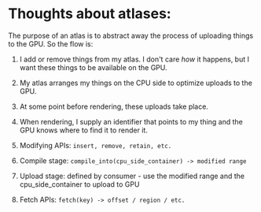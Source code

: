 # Thoughts about atlases:

The purpose of an atlas is to abstract away the process of uploading things to the GPU. So the flow is:

1. I add or remove things from my atlas. I don't care _how_ it happens, but I want these things to be available on the GPU.
2. My atlas arranges my things on the CPU side to optimize uploads to the GPU.
3. At some point before rendering, these uploads take place.
4. When rendering, I supply an identifier that points to my thing and the GPU knows where to find it to render it.

1. Modifying APIs: `insert, remove, retain, etc.`
2. Compile stage: `compile_into(cpu_side_container) -> modified range`
3. Upload stage: defined by consumer - use the modified range and the cpu_side_container to upload to GPU
4. Fetch APIs: `fetch(key) -> offset / region / etc.`

